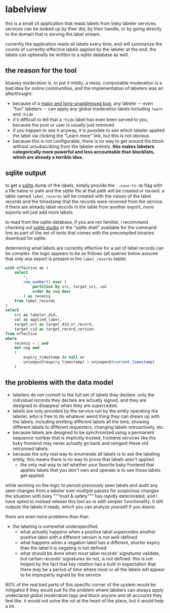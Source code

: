 # labelview

this is a small cli application that reads labels from bsky labeler services.
services can be looked up by their did, by their handle, or by going directly to
the domain that is serving the label stream.

currently the application reads all labels every time, and will summarize the
counts of currently-effective labels applied by the labeler at the end. the
labels can optionally be written to a sqlite database as well.

## the reason for the tool

bluesky moderation is, to put it mildly, a mess. composable moderation is a bad
idea for online communities, and the implementation of labelers was an
afterthought:

* because of a [major and long-unaddressed bug][hidebug], any labeler -- even
  "fun" labelers -- can apply any global moderation labels including `!warn` and
  `!hide`
* it's difficult to tell that a `!hide` label has even been served to you,
  because the post or user is usually just removed
* if you happen to see it anyway, it is possible to see which labeler applied
  the label via clicking the "Learn more" link, but this is not obvious
* because this is not configurable, there is no way to get around the block
  without unsubscribing from the labeler entirely. **this makes labelers
  categorically more powerful and less accountable than blocklists, which are
  already a terrible idea.**

[hidebug]: https://github.com/bluesky-social/atproto/issues/2367

## sqlite output

to get a [sqlite][sqlite] dump of the labels, simply provide the `--save-to-db` flag with
a file name or path and the sqlite file at that path will be created or reused.
a table named `label_records` will be created with the values of the label
records and the timestamp that the records were received from the service. if
there are already label records in the table from another export, more exports
will just add more labels.

[sqlite]: https://sqlite.org/

to read from the sqlite database, if you are not familiar, i recommend checking
out [sqlite studio][studio] or the "sqlite shell" available for the command line
as part of the set of tools that comes with the precompiled binaries download
for sqlite.

[studio]: https://sqlitestudio.pl/

determining what labels are currently effective for a set of label records can
be complex. the logic appears to be as follows (all queries below assume that
only one export is present in the `label_records` table):

```sql
with effective as (
    select
        *,
        row_number() over (
            partition by src, target_uri, val
            order by seq desc
        ) as recency
    from label_records
)
select
    src as labeler_did,
    val as applied_label,
    target_uri as target_did_or_record,
    target_cid as target_record_version
from effective
where
    recency = 1 and
    not neg and
    (
        expiry_timestamp is null or
        unixepoch(expiry_timestamp) > unixepoch(current_timestamp)
    )
```

## the problems with the data model

* labelers do not commit to the full set of labels they declare. only the
  individual records they declare are actually signed, and they are designed to
  disappear when they are superceded.
* labels are only provided by the service run by the entity operating the
  labeler, who is free to do whatever weird thing they can dream up with the
  labels, including emitting different labels all the time, showing different
  labels to different requesters, changing labels retroactively, etc.
* because labels are designed to be synchronized using a permanent sequence
  number that is implicitly trusted, frontend services like the bsky frontend
  may never actually go back and reingest these old retconned labels.
* because the only real way to enumerate all labels is to ask the labeling
  entity, this means there is no way to prove that labels *aren't* applied.
  * the only real way to tell whether your favorite bsky frontend that applies
    labels that you don't own and operate is to see those labels get applied.

while working on the logic to persist previously seen labels and audit any seen
changes from a labeler over multiple passes for suspicious changes the situation
with bsky """trust & safety""" has rapidly deteriorated, and i have opted to
instead release this tool as-is with simpler functionality. it still outputs the
labels it reads, which you can analyze yourself if you desire.

there are even more problems than that:

* the labeling is somewhat underspecified.
  * what actually happens when a positive label supercedes another positive
    label with a different version is not well-defined
  * what happens when a negation label has a different, shorter expiry than the
    label it is negating is not defined
  * what should be done when most label records' signatures validate, but
    certain records' signatures do not, is not defined. this is not helped by
    the fact that key rotation has a built in expectation that there may be a
    period of time where most or all the labels will appear to be improperly
    signed by the service

80% of the real bad parts of this specific corner of the system would be
mitigated if they would just fix the problem where labelers can always apply
undeclared global moderation tags and block anyone and all accounts they feel
like. it would not solve the rot at the heart of the place, but it would help a
lot.

